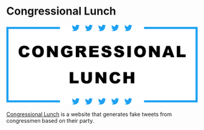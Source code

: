 # Congressional Lunch

![Congressional Lunch](logo/congressional-lunch-logo.svg)

[Congressional Lunch](http://www.congressional-lunch.com/) is a website that generates fake tweets from congressmen based on their party. 
